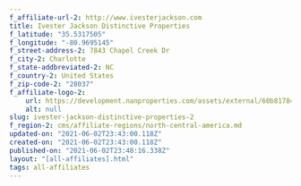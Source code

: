 ```yaml
---
f_affiliate-url-2: http://www.ivesterjackson.com
title: Ivester Jackson Distinctive Properties
f_latitude: "35.5317505"
f_longitude: "-80.9695145"
f_street-address-2: 7843 Chapel Creek Dr
f_city-2: Charlotte
f_state-addbreviated-2: NC­
f_country-2: United States
f_zip-code-2: "28037"
f_affiliate-logo-2:
    url: https://development.nanproperties.com/assets/external/60b8178428bb7414f7798db8_608b0fcd5f36fd7cfef45eb2_logo.png
    alt: null
slug: ivester-jackson-distinctive-properties-2
f_region-2: cms/affiliate-regions/north-central-america.md
updated-on: "2021-06-02T23:43:00.118Z"
created-on: "2021-06-02T23:43:00.118Z"
published-on: "2021-06-02T23:48:16.338Z"
layout: "[all-affiliates].html"
tags: all-affiliates
---
```

